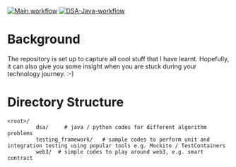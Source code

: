 [![Main workflow](https://github.com/cklau1001/cklautests/actions/workflows/main-flow.yml/badge.svg?branch=feature%2Fgithubaction1)](https://github.com/cklau1001/cklautests/actions/workflows/main-flow.yml)
[![DSA-Java-workflow](https://github.com/cklau1001/cklautests/actions/workflows/dsa-java-flow.yml/badge.svg)](https://github.com/marketplace/actions/super-linter)
# Background
The repository is set up to capture all cool stuff that I have learnt. Hopefully, it can also give you some insight when you are stuck during your technology journey.  :-)

# Directory Structure
```shell
<root>/
         dsa/     # java / python codes for different algorithm problems
         testing_framework/   # sample codes to perform unit and integration testing using popular tools e.g. Mockito / TestContainers
         web3/  # simple codes to play around web3, e.g. smart contract  
```